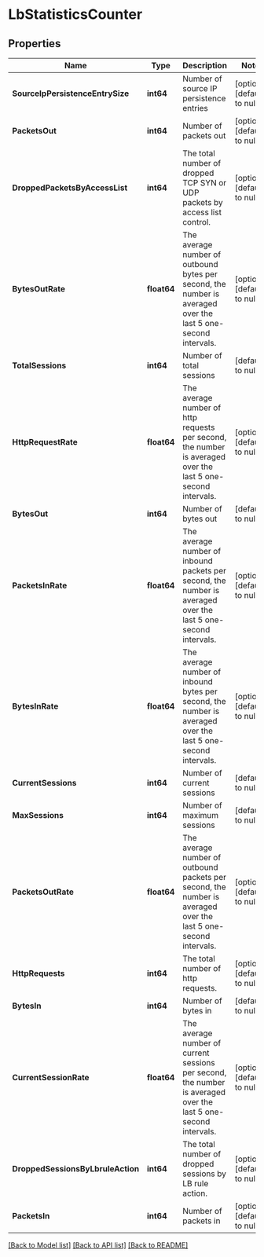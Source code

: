 # LbStatisticsCounter

## Properties
Name | Type | Description | Notes
------------ | ------------- | ------------- | -------------
**SourceIpPersistenceEntrySize** | **int64** | Number of source IP persistence entries | [optional] [default to null]
**PacketsOut** | **int64** | Number of packets out | [optional] [default to null]
**DroppedPacketsByAccessList** | **int64** | The total number of dropped TCP SYN or UDP packets by access list control.  | [optional] [default to null]
**BytesOutRate** | **float64** | The average number of outbound bytes per second, the number is averaged over the last 5 one-second intervals.  | [optional] [default to null]
**TotalSessions** | **int64** | Number of total sessions | [default to null]
**HttpRequestRate** | **float64** | The average number of http requests per second, the number is averaged over the last 5 one-second intervals.  | [optional] [default to null]
**BytesOut** | **int64** | Number of bytes out | [default to null]
**PacketsInRate** | **float64** | The average number of inbound packets per second, the number is averaged over the last 5 one-second intervals.  | [optional] [default to null]
**BytesInRate** | **float64** | The average number of inbound bytes per second, the number is averaged over the last 5 one-second intervals.  | [optional] [default to null]
**CurrentSessions** | **int64** | Number of current sessions | [default to null]
**MaxSessions** | **int64** | Number of maximum sessions | [default to null]
**PacketsOutRate** | **float64** | The average number of outbound packets per second, the number is averaged over the last 5 one-second intervals.  | [optional] [default to null]
**HttpRequests** | **int64** | The total number of http requests. | [optional] [default to null]
**BytesIn** | **int64** | Number of bytes in | [default to null]
**CurrentSessionRate** | **float64** | The average number of current sessions per second, the number is averaged over the last 5 one-second intervals.  | [optional] [default to null]
**DroppedSessionsByLbruleAction** | **int64** | The total number of dropped sessions by LB rule action.  | [optional] [default to null]
**PacketsIn** | **int64** | Number of packets in | [optional] [default to null]

[[Back to Model list]](../README.md#documentation-for-models) [[Back to API list]](../README.md#documentation-for-api-endpoints) [[Back to README]](../README.md)

